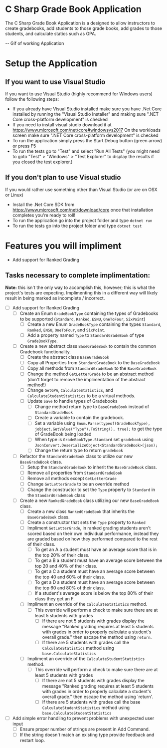 # C Sharp Grade Book Application

The C Sharp Grade Book Application is a designed to allow instructors to create gradebooks, add students to those grade books, add grades to those students, and calculate statics such as GPA.

-- Gif of working Application

# Setup the Application

## If you want to use Visual Studio
If you want to use Visual Studio (highly recommend for Windows users) follow the following steps:
-	If you already have Visual Studio installed make sure you have .Net Core installed by running the "Visual Studio Installer" and making sure ".NET Core cross-platform development" is checked
-	If you need to install visual studio download it at https://www.microsoft.com/net/core#windowsvs2017 On the workloads screen make sure ".NET Core cross-platform development" is checked
-	To run the application simply press the Start Debug button (green arrow) or press F5
-	To run the tests go to "Test" and select "Run All Tests" (you might need to goto "Test" > "Windows" > "Test Explorer" to display the results if you closed the test explorer.)

## If you don't plan to use Visual studio
If you would rather use something other than Visual Studio (or are on OSX or Linux)
-	Install the .Net Core SDK from https://www.microsoft.com/net/download/core once that installation completes you're ready to roll!
-	To run the application go into the project folder and type `dotnet run`
-	To run the tests go into the project folder and type `dotnet test`

# Features you will impliment

- Add support for Ranked Grading

## Tasks necessary to complete implimentation:

__Note:__ this isn't the only way to accomplish this, however; this is what the project's tests are expecting. Implimenting this in a different way will likely result in being marked as incomplete / incorrect.

- [ ] Add support for Ranked Grading
	- [ ] Create an Enum `GradeBookType` containing the types of Gradebooks to be supported (`Standard`, `Ranked`, `ESNU`, `OneToFour`, `SixPoint`)
		- [ ] Create a new Enum `GradeBookType` containing the types `Standard`, `Ranked`, `ENSU`, `OneToFour`, and `SixPoint`.
		- [ ] Add a property named `Type` to `StandardGradeBook` of type `GradeBookType`.

	- [ ] Create a new abstract class `BaseGradeBook` to contain the common Gradebook functionality.
		- [ ] Create the abstract class `BaseGradeBook`
		- [ ] Copy all Properties from `StandardGradeBook` to the `BaseGradeBook`
		- [ ] Copy all methods from `StandardGradeBook` to the `BaseGradeBook`
		- [ ] Change the method `GetLetterGrade` to be an abstract method (don't forget to remove the implimentation of the abstract method!)
		- [ ] Change `GetGPA`, `CalculateStatistics`, and `CalculateStudentStatistics` to be a virtual methods.
		- [ ] Update `Save` to handle types of Gradebooks
			- [ ] Change method return type to `BaseGradeBook` instead of `StandardGradeBook`
			- [ ] Create a variable to contain the gradebook.
			- [ ] Set a variable using `Enum.Parse(typeof(GradeBookType), jobject.GetValue("Type").ToString(), true);` to get the type of GradeBook being loaded
			- [ ] When type is `GradeBookType.Standard` set `gradebook` using `JsonConvert.DeserializeObject<StandardGradeBook>(json);`
			- [ ] Change the return type to return `gradebook`

	- [ ] Refactor the `StandardGradeBook` class to utilize our new `BaseGradeBook` class.
		- [ ] Setup the `StandardGradeBook` to inherit the `BaseGradeBook` class.
		- [ ] Remove all properties from `StandardGradeBook`
		- [ ] Remove all methods except `GetLetterGrade`
		- [ ] Change `GetLetterGrade` to be an override method
		- [ ] Change the constructor to set the `Type` property to `Standard` in the `StandardGradeBook` class

	- [ ] Create a new `RankedGradeBook` class utilizing our new `BaseGradeBook` class.
		- [ ] Create a new class `RankedGradeBook` that inherits the `BaseGradeBook` class.
		- [ ] Create a constructor that sets the `Type` property to `Ranked`
		- [ ] Impliment `GetLetterGrade`, in ranked grading students aren't scored based on their own individual performance, instead they are graded based on how they performed compared to the rest of their class.
			- [ ] To get an A a student must have an average score that is in the top 20% of their class.
			- [ ] To get a B a student must have an average score between the top 20 and 40% of their class.
			- [ ] To get a C a student must have an average score between the top 40 and 60% of their class.
			- [ ] To get a D a student must have an average score between the top 60 and 80% of their class.
			- [ ] If a student's average score is below the top 80% of their class they get an F.

		- [ ] Impliment an override of the `CalculateStatistics` method.
			- [ ] This override will perform a check to make sure there are at least 5 students with grades
				- [ ] If there are not 5 students with grades display the message "Ranked grading requires at least 5 students with grades in order to properly calculate a student's overall grade." then escape the method using `return`.
				- [ ] If there are 5 students with grades call the `CalculateStatistics` method using `base.CalculateStatistics`

		- [ ] Impliment an override of the `CalculateStudentStatistics` method.
			- [ ] This override will perform a check to make sure there are at least 5 students with grades
				- [ ] If there are not 5 students with grades display the message "Ranked grading requires at least 5 students with grades in order to properly calculate a student's overall grade." then escape the method using `return'.
				- [ ] If there are 5 students with grades call the base `CalculateStudentStatistics` method using `base.CalculateStudentStatistics`

- [ ] Add simple error handling to prevent problems with unexpected user input
	- [ ] Ensure proper number of strings are present in Add Command.
	- [ ] If the string doesn't match an existing type provide feedback and restart loop.